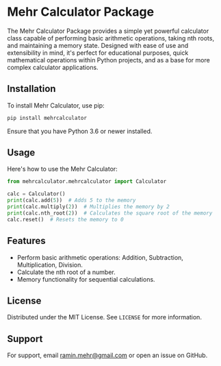 
# Mehr Calculator Package

The Mehr Calculator Package provides a simple yet powerful calculator class capable of performing basic arithmetic operations, taking nth roots, and maintaining a memory state. Designed with ease of use and extensibility in mind, it's perfect for educational purposes, quick mathematical operations within Python projects, and as a base for more complex calculator applications.

## Installation

To install Mehr Calculator, use pip:

```bash
pip install mehrcalculator
```

Ensure that you have Python 3.6 or newer installed.

## Usage

Here's how to use the Mehr Calculator:

```python
from mehrcalculator.mehrcalculator import Calculator

calc = Calculator()
print(calc.add(5))  # Adds 5 to the memory
print(calc.multiply(2))  # Multiplies the memory by 2
print(calc.nth_root(2))  # Calculates the square root of the memory
calc.reset()  # Resets the memory to 0
```

## Features

- Perform basic arithmetic operations: Addition, Subtraction, Multiplication, Division.
- Calculate the nth root of a number.
- Memory functionality for sequential calculations.


## License

Distributed under the MIT License. See `LICENSE` for more information.

## Support

For support, email ramin.mehr@gmail.com or open an issue on GitHub.
```
